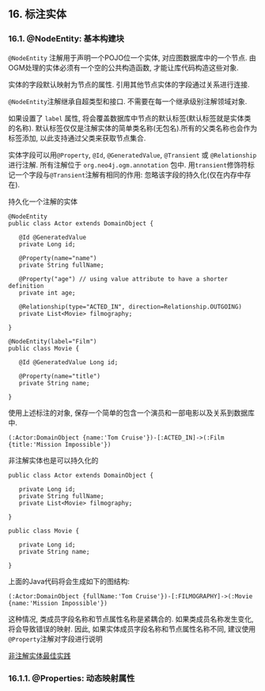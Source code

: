 ## 16. 标注实体

### 16.1. @NodeEntity: 基本构建块

`@NodeEntity` 注解用于声明一个POJO位一个实体, 对应图数据库中的一个节点. 由OGM处理的实体必须有一个空的公共构造函数, 才能让库代码构造这些对象.

实体的字段默认映射为节点的属性. 引用其他节点实体的字段通过关系进行连接.

`@NodeEntity`注解继承自超类型和接口. 不需要在每一个继承级别注解领域对象.

如果设置了 `label` 属性, 将会覆盖数据库中节点的默认标签(默认标签就是实体类的名称). 默认标签仅仅是注解实体的简单类名称(无包名).所有的父类名称也会作为标签添加, 以此支持通过父类来获取节点集合.

实体字段可以用`@Property`, `@Id`, `@GeneratedValue`, `@Transient` 或 `@Relationship` 进行注解. 所有注解位于 `org.neo4j.ogm.annotation` 包中. 用`transient`修饰符标记一个字段与`@Transient`注解有相同的作用: 忽略该字段的持久化(仅在内存中存在).


持久化一个注解的实体

```
@NodeEntity
public class Actor extends DomainObject {

   @Id @GeneratedValue
   private Long id;

   @Property(name="name")
   private String fullName;

   @Property("age") // using value attribute to have a shorter definition
   private int age;

   @Relationship(type="ACTED_IN", direction=Relationship.OUTGOING)
   private List<Movie> filmography;

}

@NodeEntity(label="Film")
public class Movie {

   @Id @GeneratedValue Long id;

   @Property(name="title")
   private String name;

}
```

使用上述标注的对象, 保存一个简单的包含一个演员和一部电影以及关系到数据库中.

```
(:Actor:DomainObject {name:'Tom Cruise'})-[:ACTED_IN]->(:Film {title:'Mission Impossible'})
```

非注解实体也是可以持久化的

```
public class Actor extends DomainObject {

   private Long id;
   private String fullName;
   private List<Movie> filmography;

}

public class Movie {

   private Long id;
   private String name;

}
```

上面的Java代码将会生成如下的图结构:

```
(:Actor:DomainObject {fullName:'Tom Cruise'})-[:FILMOGRAPHY]->(:Movie {name:'Mission Impossible'})
```

这种情况, 类成员字段名称和节点属性名称是紧耦合的. 如果类成员名称发生变化, 将会导致错误的映射. 因此, 如果实体成员字段名称和节点属性名称不同, 建议使用`@Property`注解对字段进行说明

[非注解实体最佳实践](https://docs.spring.io/spring-data/neo4j/docs/current/reference/html/#reference:annotating-entities:non-annotated-properties)

### 16.1.1. @Properties: 动态映射属性

